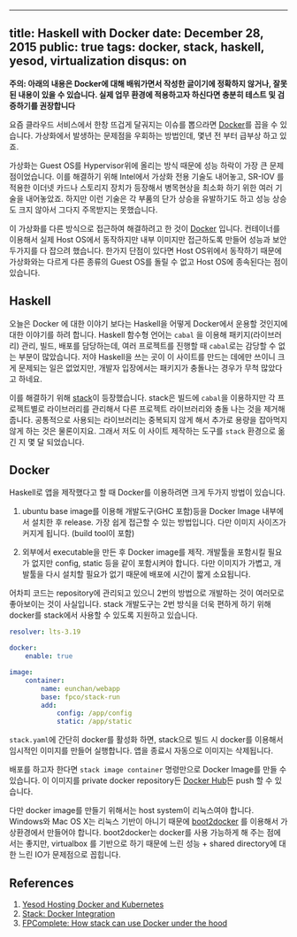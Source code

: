 ----
title: Haskell with Docker
date: December 28, 2015
public: true
tags: docker, stack, haskell, yesod, virtualization
disqus: on
----

**주의: 아래의 내용은 Docker에 대해 배워가면서 작성한 글이기에 정확하지 않거나, 잘못된 내용이 있을 수 있습니다.
실제 업무 환경에 적용하고자 하신다면 충분히 테스트 및 검증하기를 권장합니다**

요즘 클라우드 서비스에서 한창 뜨겁게 달궈지는 이슈를 뽑으라면 [Docker][]를 꼽을 수 있습니다.
가상화에서 발생하는 문제점을 우회하는 방법인데, 몇년 전 부터 급부상 하고 있죠.

[Docker]: https://www.docker.com

가상화는 Guest OS를 Hypervisor위에 올리는 방식 때문에 성능 하락이 가장 큰 문제점이었습니다.
이를 해결하기 위해 Intel에서 가상화 전용 기술도 내어놓고, SR-IOV 를 적용한 이더넷 카드나 스토리지 장치가 등장해서 병목현상을 최소화 하기 위한 여러 기술을 내어놓았죠.
하지만 이런 기술은 각 부품의 단가 상승을 유발하기도 하고 성능 상승도 크지 않아서 그다지 주목받지는 못했습니다.

이 가상화를 다른 방식으로 접근하여 해결하려고 한 것이 [Docker][] 입니다.
컨테이너를 이용해서 실제 Host OS에서 동작하지만 내부 이미지만 접근하도록 만들어 성능과 보안 두가지를 다 잡으려 했습니다.
한가지 단점이 있다면 Host OS위에서 동작하기 때문에 가상화와는 다르게 다른 종류의 Guest OS를 돌릴 수 없고 Host OS에 종속된다는 점이 있습니다.

## Haskell

오늘은 Docker 에 대한 이야기 보다는 Haskell을 어떻게 Docker에서 운용할 것인지에 대한 이야기를 하려 합니다.
Haskell 함수형 언어는 `cabal` 을 이용해 패키지(라이브러리) 관리, 빌드, 배포를 담당하는데, 여러 프로젝트를 진행할 때 `cabal`로는 감당할 수 없는 부분이 많았습니다.
저야 Haskell을 쓰는 곳이 이 사이트를 만드는 데에만 쓰이니 크게 문제되는 일은 없었지만, 개발자 입장에서는 패키지가 충돌나는 경우가 무척 많았다고 하네요.

이를 해결하기 위해 [stack][]이 등장했습니다.
stack은 빌드에 `cabal`을 이용하지만 각 프로젝트별로 라이브러리를 관리해서 다른 프로젝트 라이브러리와 충돌 나는 것을 제거해 줍니다.
공통적으로 사용되는 라이브러리는 중복되지 않게 해서 추가로 용량을 잡아먹지 않게 하는 것은 물론이지요.
그래서 저도 이 사이트 제작하는 도구를 `stack` 환경으로 옮긴 지 몇 달 되었습니다.

[stack]: https://www.stackage.org

## Docker

Haskell로 앱을 제작했다고 할 때 Docker를 이용하려면 크게 두가지 방법이 있습니다.

1.  ubuntu base image를 이용해 개발도구(GHC 포함)등을 Docker Image 내부에서 설치한 후 release.
    가장 쉽게 접근할 수 있는 방법입니다.
    다만 이미지 사이즈가 커지게 됩니다. (build tool이 포함)

2.  외부에서 executable을 만든 후 Docker image를 제작.
    개발툴을 포함시킬 필요가 없지만 config, static 등을 같이 포함시켜야 합니다.
    다만 이미지가 가볍고, 개발툴을 다시 설치할 필요가 없기 때문에 배포에 시간이 짧게 소요됩니다.

어차피 코드는 repository에 관리되고 있으니 2번의 방법으로 개발하는 것이 여러모로 좋아보이는 것이 사실입니다.
stack 개발도구는 2번 방식을 더욱 편하게 하기 위해 docker를 stack에서 사용할 수 있도록 지원하고 있습니다.

```yaml
resolver: lts-3.19

docker:
    enable: true

image:
    container:
        name: eunchan/webapp
        base: fpco/stack-run
        add:
            config: /app/config
            static: /app/static
```

`stack.yaml`에 간단히 docker를 활성화 하면, stack으로 빌드 시 docker를 이용해서 임시적인 이미지를 만들어 실행합니다.
앱을 종료시 자동으로 이미지는 삭제됩니다.

배포를 하고자 한다면 `stack image container` 명령만으로 Docker Image를 만들 수 있습니다.
이 이미지를 private docker repository든 [Docker Hub][]든 push 할 수 있습니다.

다만 docker image를 만들기 위해서는 host system이 리눅스여야 합니다.
Windows와 Mac OS X는 리눅스 기반이 아니기 때문에 [boot2docker][] 를 이용해서 가상환경에서 만들어야 합니다.
boot2docker는 docker를 사용 가능하게 해 주는 점에서는 좋지만, virtualbox 를 기반으로 하기 때문에 느린 성능 + shared directory에 대한 느린 IO가 문제점으로 꼽힙니다.


[Docker Hub]: https://hub.docker.com
[boot2docker]: http://boot2docker.io

## References

1.  [Yesod Hosting Docker and Kubernetes](http://www.yesodweb.com/blog/2015/12/yesod-hosting-docker-kubernetes)
2.  [Stack: Docker Integration](http://docs.haskellstack.org/en/stable/docker_integration.html)
3.  [FPComplete: How stack can use Docker under the hood](https://www.fpcomplete.com/blog/2015/08/stack-docker)